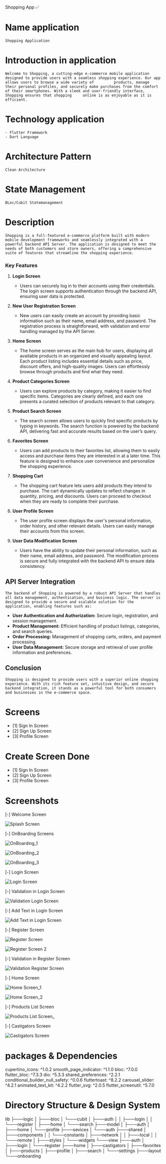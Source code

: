 Shopping App ✅

# Name application
    Shopping Application

# Introduction in application
    Welcome to Shopping, a cutting-edge e-commerce mobile application designed to provide users with a seamless shopping experience. Our app allows users to browse a wide variety of         products, manage their personal profiles, and securely make purchases from the comfort of their smartphones. With a sleek and user-friendly interface, Shopping ensures that shopping     online is as enjoyable as it is efficient.

# Technology application
    - Flutter Framework
    - Dart Language 

# Architecture Pattern
    Clean Architecture 

# State Management
    BLoc/Cubit Statemanagement

# Description
    Shopping is a full-featured e-commerce platform built with modern mobile development frameworks and seamlessly integrated with a powerful backend API Server. The application is designed to meet the needs of both customers and store owners, offering a comprehensive suite of features that streamline the shopping experience.

### Key Features

1. **Login Screen**
   - Users can securely log in to their accounts using their credentials. The login screen supports authentication through the backend API, ensuring user data is protected.

2. **New User Registration Screen**
   - New users can easily create an account by providing basic information such as their name, email address, and password. The registration process is straightforward, with validation and error handling managed by the API Server.

3. **Home Screen**
   - The home screen serves as the main hub for users, displaying all available products in an organized and visually appealing layout. Each product listing includes essential details such as price, discount offers, and high-quality images. Users can effortlessly browse through products and find what they need.

4. **Product Categories Screen**
   - Users can explore products by category, making it easier to find specific items. Categories are clearly defined, and each one presents a curated selection of products relevant to that category.

5. **Product Search Screen**
   - The search screen allows users to quickly find specific products by typing in keywords. The search function is powered by the backend API, delivering fast and accurate results based on the user’s query.

6. **Favorites Screen**
   - Users can add products to their favorites list, allowing them to easily access and purchase items they are interested in at a later time. This feature is designed to enhance user convenience and personalize the shopping experience.

7. **Shopping Cart**
   - The shopping cart feature lets users add products they intend to purchase. The cart dynamically updates to reflect changes in quantity, pricing, and discounts. Users can proceed to checkout when they are ready to complete their purchase.

8. **User Profile Screen**
   - The user profile screen displays the user's personal information, order history, and other relevant details. Users can easily manage their accounts from this screen.

9. **User Data Modification Screen**
   - Users have the ability to update their personal information, such as their name, email address, and password. The modification process is secure and fully integrated with the backend API to ensure data consistency.

## API Server Integration
    The backend of Shopping is powered by a robust API Server that handles all data management, authentication, and business logic. The server is designed to provide a secure and scalable solution for the application, enabling features such as:

- **User Authentication and Authorization:** Secure login, registration, and session management.
- **Product Management:** Efficient handling of product listings, categories, and search queries.
- **Order Processing:** Management of shopping carts, orders, and payment processing.
- **User Data Management:** Secure storage and retrieval of user profile information and preferences.

## Conclusion
    Shopping is designed to provide users with a superior online shopping experience. With its rich feature set, intuitive design, and secure backend integration, it stands as a powerful tool for both consumers and businesses in the e-commerce space.

# Screens
- [1] Sign In Screen
- [2] Sign Up Screen
- [3] Profile Screen


# Create Screen Done
- [1] Sign In Screen
- [2] Sign Up Screen
- [3] Profile Screen


# Screenshots
[-] Welcome Screen

![Splash Screen](https://github.com/user-attachments/assets/6d5fd759-828f-49b6-9304-f34ba2c7e81c)

[-] OnBoarding Screens

![OnBoarding_1](https://github.com/user-attachments/assets/760f5ebf-5015-4a9b-9917-f818b713acb4)

![OnBoarding_2](https://github.com/user-attachments/assets/b67e2179-a70a-4f7e-8d97-a0f6e327f81b)

![OnBoarding_3](https://github.com/user-attachments/assets/661ee10e-7609-4f3b-97ec-5b22eb03ae75)

[-] Login Screen

![Login Screen](https://github.com/user-attachments/assets/37f5d945-38cd-49d8-a8b3-8909db460153)

[-] Validation in Login Screen 

![Validation Login Screen](https://github.com/user-attachments/assets/79911fe1-8828-4c42-81cf-128e4a42f13d)

[-] Add Text in Login Screen

![Add Text in Login Screen](https://github.com/user-attachments/assets/651d6f36-2524-47c7-8d79-d21641953836)

[-] Register Screen

![Register Screen](https://github.com/user-attachments/assets/664054f7-d85a-43ba-b6a6-b0d60ae6c1a0)

![Register Screen 2](https://github.com/user-attachments/assets/5b164f8a-2dbd-4a40-9886-5da4601100ab)

[-] Validation in Register Screen

![Validation Register Screen](https://github.com/user-attachments/assets/2411e5ad-cc33-4e43-9f17-195bf24a066a)

[-] Home Screen

![Home Screen_1](https://github.com/user-attachments/assets/00b386c7-42d7-4e97-990f-3d03e26c9f96)

![Home Screen_2](https://github.com/user-attachments/assets/59296e1b-1eac-4a9e-a453-348969b99fbd)

[-] Products List Screen

![Products List Screen_](https://github.com/user-attachments/assets/6acd8b1e-bdc9-4f78-bebe-ecdabee20756)

[-] Castigators Screen

![Castigators Screen](https://github.com/user-attachments/assets/04859dfe-2dbe-4f18-b7b2-c313f89766df)

# packages & Dependencies

  cupertino_icons: ^1.0.2
  smooth_page_indicator: ^1.1.0
  bloc: ^7.0.0
  flutter_bloc: ^7.3.3
  dio: ^5.3.3
  shared_preferences: ^2.2.1
  conditional_builder_null_safety: ^0.0.6
  fluttertoast: ^8.2.2
  carousel_slider: ^4.2.1
  animated_text_kit: ^4.2.2
  flutter_svg: ^2.0.5
  flutter_screenutil: ^5.7.0

# Directory Structure & Design System

lib
├───logic
│   ├───bloc
│   └───cubit
│       ├───auth
│       │   ├───login
│       │   └───register
│       ├───home
│       └───search
├───model
│   ├───auth
│   ├───home
│   └───profile
├───sevices
│   └───auth
├───shared
│   ├───components
│   │   └───constants
│   ├───network
│   │   ├───local
│   │   └───remote
│   ├───styles
│   └───widgets
└───view
    ├───auth
    │   ├───login
    │   └───register
    ├───home
    │   ├───castigators
    │   ├───favorites
    │   ├───products
    │   ├───profile
    │   ├───search
    │   └───settings
    ├───layout
    └───onboarding
